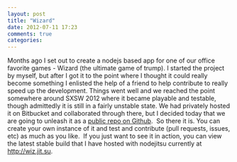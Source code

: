 ```yaml
---
layout: post
title: "Wizard"
date: 2012-07-11 17:23
comments: true
categories: 
---
```


Months ago I set out to create a nodejs based app for one of our office favorite games - Wizard (the ultimate game of trump). I started the project by myself, but after I got it to the point where I thought it could really become something I enlisted the help of a friend to help contribute to really speed up the development. Things went well and we reached the point&nbsp; somewhere around SXSW 2012 where it became playable and testable, though admittedly it is still in a fairly unstable state. We had privately hosted it on Bitbucket and collaborated through there, but I decided today that we are going to unleash it as a <a href="https://github.com/cgack/wizard">public repo on Github</a>.&nbsp; So there it is. You can create your own instance of it and test and contribute (pull requests, issues, etc) as much as you like.&nbsp; If you just want to see it in action, you can view the latest stable build that I have hosted with nodejitsu currently at http://wiz.jit.su.